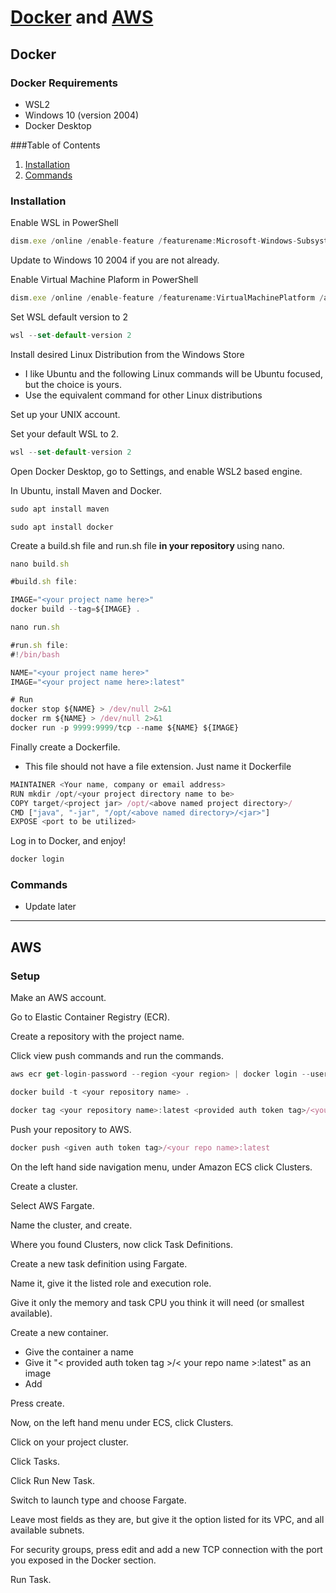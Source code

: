 # [Docker](#Docker) and [AWS](#AWS)

## **Docker**
### Docker Requirements
* WSL2
* Windows 10 (version 2004)
* Docker Desktop

###Table of Contents
1. [Installation](#Installation)
2. [Commands](#Commands)

### **Installation**
Enable WSL in PowerShell
```js
dism.exe /online /enable-feature /featurename:Microsoft-Windows-Subsystem-Linux /all /norestart
```
Update to Windows 10 2004 if you are not already.

Enable Virtual Machine Plaform in PowerShell
```js
dism.exe /online /enable-feature /featurename:VirtualMachinePlatform /all /norestart
```

Set WSL default version to 2
```js
wsl --set-default-version 2
```

Install desired Linux Distribution from the Windows Store
- I like Ubuntu and the following Linux commands will be Ubuntu focused, but the choice is yours.
- Use the equivalent command for other Linux distributions

Set up your UNIX account.

Set your default WSL to 2.
```js
wsl --set-default-version 2
```

Open Docker Desktop, go to Settings, and enable WSL2 based engine.

In Ubuntu, install Maven and Docker.
```js
sudo apt install maven
```
```
sudo apt install docker
```
Create a build.sh file and run.sh file <b>in your repository </b> using nano.
```js
nano build.sh
```

```js
#build.sh file:

IMAGE="<your project name here>"
docker build --tag=${IMAGE} .
```

```js
nano run.sh
```

```js
#run.sh file:
#!/bin/bash

NAME="<your project name here>"
IMAGE="<your project name here>:latest"

# Run
docker stop ${NAME} > /dev/null 2>&1
docker rm ${NAME} > /dev/null 2>&1
docker run -p 9999:9999/tcp --name ${NAME} ${IMAGE}
```

Finally create a Dockerfile. 
* This file should not have a file extension. Just name it Dockerfile
```js                                                   FROM adoptopenjdk/openjdk14:ubi
MAINTAINER <Your name, company or email address>
RUN mkdir /opt/<your project directory name to be>
COPY target/<project jar> /opt/<above named project directory>/
CMD ["java", "-jar", "/opt/<above named directory>/<jar>"]
EXPOSE <port to be utilized>
```

Log in to Docker, and  enjoy!
```js
docker login
```

### **Commands**
* Update later

<hr>

## **AWS**
### Setup
Make an AWS account.

Go to Elastic Container Registry (ECR).

Create a repository with the project name.

Click view push commands and run the commands.
```js
aws ecr get-login-password --region <your region> | docker login --username AWS --password-stdin <auth token provided>
```
```js
docker build -t <your repository name> .
```

```js
docker tag <your repository name>:latest <provided auth token tag>/<your repo name>:latest
```

Push your repository to AWS.
```js
docker push <given auth token tag>/<your repo name>:latest
```
On the left hand side navigation menu, under Amazon ECS click Clusters.

Create a cluster.

Select AWS Fargate.

Name the cluster, and create.

Where you found Clusters, now click Task Definitions.

Create a new task definition using Fargate.

Name it, give it the listed role and execution role.

Give it only the memory and task CPU you think it will need (or smallest available).

Create a new container.
* Give the container a name
* Give it "< provided auth token tag >/< your repo name >:latest" as an image
* Add

Press create.

Now, on the left hand menu under ECS, click Clusters.

Click on your project cluster.

Click Tasks.

Click Run New Task.

Switch to launch type and choose Fargate.

Leave most fields as they are, but give it the option listed for its VPC, and all available subnets.

For security groups, press edit and add a new TCP connection with the port you exposed in the Docker section.

Run Task.

